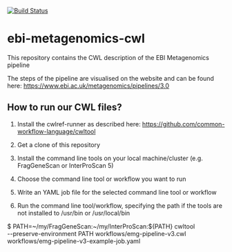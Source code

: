 [![Build Status](https://travis-ci.org/ProteinsWebTeam/ebi-metagenomics-cwl.svg?branch=master)](https://travis-ci.org/ProteinsWebTeam/ebi-metagenomics-cwl)

# ebi-metagenomics-cwl
This repository contains the CWL description of the EBI Metagenomics pipeline

The steps of the pipeline are visualised on the website and can be found here:
https://www.ebi.ac.uk/metagenomics/pipelines/3.0

## How to run our CWL files?

1. Install the cwlref-runner as described here:
https://github.com/common-workflow-language/cwltool

2. Get a clone of this repository

3. Install the command line tools on your local machine/cluster (e.g. FragGeneScan or InterProScan 5)

4. Choose the command line tool or workflow you want to run

5. Write an YAML job file for the selected command line tool or workflow

6. Run the command line tool/workflow, specifying the path if the tools are not
   installed to /usr/bin or /usr/local/bin

  $ PATH=~/my/FragGeneScan:~/my/InterProScan:${PATH} cwltool \
      --preserve-environment PATH workflows/emg-pipeline-v3.cwl \
      workflows/emg-pipeline-v3-example-job.yaml
